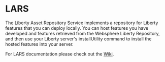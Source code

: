# LARS

The Liberty Asset Repository Service implements a repository for
Liberty features that you can deploy locally. You can host features
you have developed and features retrieved from the Websphere Liberty
Repository, and then use your Liberty server's installUtility command
to install the hosted features into your server.

For LARS documentation please check out the [Wiki](https://github.com/WASdev/tool.lars/wiki).
